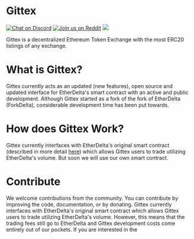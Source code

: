 # Gittex
[![Chat on Discord](https://img.shields.io/badge/chat-on%20discord-7289da.svg)](https://discord.gg/a8K8n)
[![Join us on Reddit](https://img.shields.io/badge/reddit-Gittex-red.svg)](https://www.reddit.com/r/Gittex)
<a href="https://plasnerd.github.io/Framework.js"><img src="https://img.shields.io/badge/built%20in-Framework.js%20(r1)-00A185.svg"/></a>

Gittex is a decentralized Ethereum Token Exchange with the most ERC20 listings of any exchange.


# What is Gittex?
Gittex currently acts as an updated (new features), open source and updated interface for EtherDelta's smart contract with an active and public development. Although Gittex started as a fork of the fork of EtherDelta (ForkDelta), considerable development time has been put towards. 


# How does Gittex Work?
Gittex currently interfaces with EtherDelta's original smart contract (described in more detail [here](https://www.reddit.com/r/EtherDelta/comments/6kdiyl/smart_contract_overview/)) which allows Gittex users to trade utilizing EtherDelta's volume. But soon we will use our own smart contract.


# Contribute
We welcome contributions from the community. You can contribute by improving the code, documentation, or by donating. 
Gittex currently interfaces with EtherDelta's original smart contract which allows Gittex users to trade utilizing EtherDelta's volume. However, this means that the trading fees still go to EtherDelta and Gittex development costs come entirely out of our pockets. If you are interested in the 
